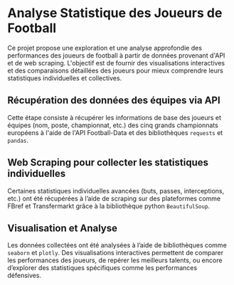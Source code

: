 # Analyse Statistique des Joueurs de Football
Ce projet propose une exploration et une analyse approfondie des performances des joueurs de football à partir de données provenant d'API et de web scraping. L'objectif est de fournir des visualisations interactives et des comparaisons détaillées des joueurs pour mieux comprendre leurs statistiques individuelles et collectives.

## Récupération des données des équipes via API
Cette étape consiste à récupérer les informations de base des joueurs et équipes (nom, poste, championnat, etc.) des cinq grands championnats européens à l'aide de l'API Football-Data et des bibliothèques `requests` et `pandas`.

## Web Scraping pour collecter les statistiques individuelles
Certaines statistiques individuelles avancées (buts, passes, interceptions, etc.) ont été récupérées à l’aide de scraping sur des plateformes comme FBref et Transfermarkt grâce à la bibliothèque python `BeautifulSoup`.

## Visualisation et Analyse
Les données collectées ont été analysées à l’aide de bibliothèques comme `seaborn` et `plotly`. Des visualisations interactives permettent de comparer les performances des joueurs, de repérer les meilleurs talents, ou encore d’explorer des statistiques spécifiques comme les performances défensives.